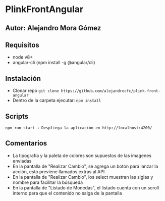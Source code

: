 # PlinkFrontAngular

## Autor: Alejandro Mora Gómez

## Requisitos
- node v8+
- angular-cli (npm install -g @angular/cli)

## Instalación
- Clonar repo ``git clone https://github.com/alejandrocfc/plink-front-angular``
- Dentro de la carpeta ejecutar: ``npm install``

## Scripts
``npm run start → Despliega la aplicación en http://localhost:4200/``

## Comentarios
- La tipografía y la paleta de colores son supuestos de las imagenes enviadas
- En la pantalla de "Realizar Cambio", se agrega un botón para lanzar la acción, esto previene llamados extras al API
- En la pantalla de "Realizar Cambio", los select muestran las siglas y nombre para facilitar la búsqueda
- En la pantalla de "Listado de Monedas", el listado cuenta con un scroll interno para que el contenido no salga de la pantalla 
